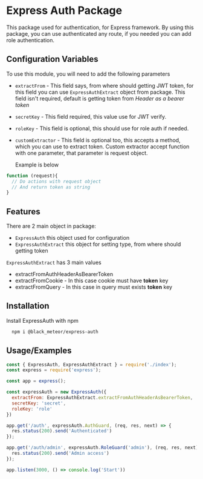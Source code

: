 
# Express Auth Package

This package used for authentication, for Express framework.
By using this package, you can use authenticated any route, if you needed you can add role authentication.



## Configuration Variables

To use this module, you will need to add the following parameters

- `extractFrom` - This field says, from where should getting JWT token, for this field you can use `ExpressAuthExtract` object from package. This field isn't required, default is getting token from *Header as a bearer token*
- `secretKey` - This field required, this value use for JWT verify.
- `roleKey` - This field is optional, this should use for role auth if needed.
- `customExtractor` - This field is optional too, this accepts a method, which you can use to extract token. 
   Custom extractor accept function with one parameter, that parameter is request object.
   
    Example is below
```javascript
function (request){
  // Do actions with request object
  // And return token as string
}
```
## Features

There are 2 main object in package:
- `ExpressAuth` this object used for configuration
- `ExpressAuthExtract` this object for setting type, from where should getting token

`ExpressAuthExtract` has 3 main values
- extractFromAuthHeaderAsBearerToken
- extractFromCookie - In this case cookie must have __token__ key
- extractFromQuery - In this case in query must exists __token__ key

## Installation

Install ExpressAuth with npm

```bash
  npm i @black_meteor/express-auth
```

## Usage/Examples

```javascript
const { ExpressAuth, ExpressAuthExtract } = require('./index');
const express = require('express');

const app = express();

const expressAuth = new ExpressAuth({
  extractFrom: ExpressAuthExtract.extractFromAuthHeaderAsBearerToken,
  secretKey: 'secret',
  roleKey: 'role'
})

app.get('/auth', expressAuth.AuthGuard, (req, res, next) => {
  res.status(200).send('Authenticated')
});

app.get('/auth/admin', expressAuth.RoleGuard('admin'), (req, res, next) => {
  res.status(200).send('Admin access')
});

app.listen(3000, () => console.log('Start'))

```

